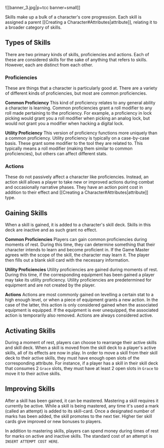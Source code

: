 ![[banner_3.jpg|p+tcc banner+small]]

Skills make up a bulk of a character's core progression. Each skill is assigned a parent [[Creating a Character#Attributes|attribute]], relating it to a broader category of skills. 

## Types of Skills
There are two primary kinds of skills, proficiencies and actions. Each of these are considered skills for the sake of anything that refers to skills. However, each are distinct from each other.

### Proficiencies
These are things that a character is particularly good at. There are a variety of different kinds of proficiencies, but most are common proficiencies.

**Common Proficiency**
This kind of proficiency relates to any general ability a character is learning. Common proficiencies grant a roll modifier to any roll made pertaining to the proficiency. For example, a proficiency in lock picking would grant you a roll modifier when picking an analog lock, but would not grant you a modifier when hacking a digital lock.

**Utility Proficiency**
This version of proficiency functions more uniquely than a common proficiency. Utility proficiency is typically on a case-by-case basis. These grant some modifier to the tool they are related to. This typically means a roll modifier (making them similar to common proficiencies), but others can affect different stats.

### Actions
These do not passively affect a character like proficiencies. Instead, an action skill allows a player to take new or improved actions during combat and occasionally narrative phases. They have an action point cost in addition to their effect and [[Creating a Character#Attributes|attribute]] type. 

## Gaining Skills
When a skill is gained, it is added to a character's skill deck. Skills in this deck are inactive and as such grant no effect. 

**Common Proficiencies**
Players can gain common proficiencies during moments of rest. During this time, they can determine something that their character intends to learn and become proficient in. If the Game Master agrees with the scope of the skill, the character may learn it. The player then fills out a blank skill card with the necessary information.

**Utility Proficiencies**
Utility proficiencies are gained during moments of rest. During this time, if the corresponding equipment has been gained a player may take its utility proficiency. Utility proficiencies are predetermined for equipment and are not created by the player.

**Actions**
Actions are most commonly gained on levelling a certain stat to a high enough level, or when a piece of equipment grants a new action. In the case of the latter, this action is only considered gained when the associated equipment is equipped. If the equipment is ever unequipped, the associated action is temporarily also removed. Actions are always considered active.

## Activating Skills
During a moment of rest, players can choose to rearrange their active skills and skill deck. When a skill is moved from the skill deck to a player's active skills, all of its effects are now in play. In order to move a skill from their skill deck to their active skills, they must have enough open slots of the corresponding attribute. For instance, if a player has a skill in their skill deck that consumes 2 `Grace` slots, they must have at least 2 open slots in `Grace` to move it to their active skills. 

## Improving Skills
After a skill has been gained, it can be mastered. Mastering a skill requires it currently be active. While a skill is being mastered, any time it's used a mark (called an attempt) is added to its skill-card. Once a designated number of marks has been added, the skill promotes to the next tier. Higher tier skill cards give improved or new bonuses to players.

In addition to mastering skills, players can spend money during times of rest for marks on active and inactive skills. The standard cost of an attempt is `INSERT ATTEMPT COST HERE`.